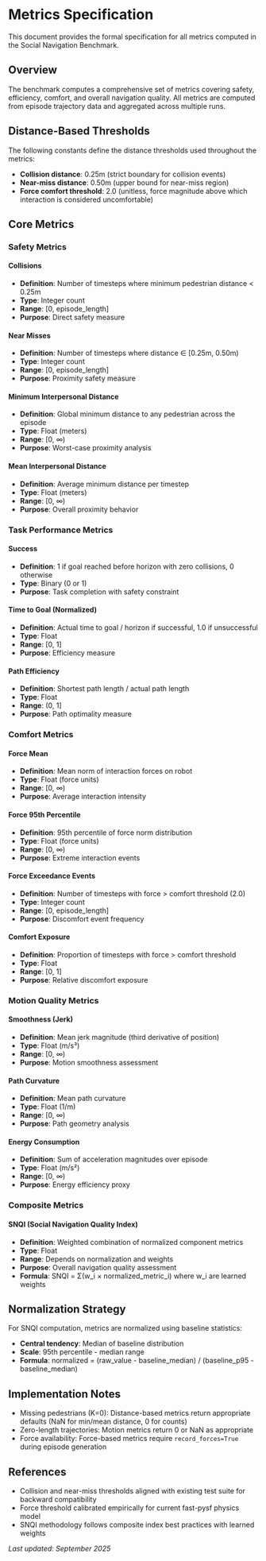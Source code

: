 # Metrics Specification

This document provides the formal specification for all metrics computed in the Social Navigation Benchmark.

## Overview

The benchmark computes a comprehensive set of metrics covering safety, efficiency, comfort, and overall navigation quality. All metrics are computed from episode trajectory data and aggregated across multiple runs.

## Distance-Based Thresholds

The following constants define the distance thresholds used throughout the metrics:

- **Collision distance**: 0.25m (strict boundary for collision events)
- **Near-miss distance**: 0.50m (upper bound for near-miss region)
- **Force comfort threshold**: 2.0 (unitless, force magnitude above which interaction is considered uncomfortable)

## Core Metrics

### Safety Metrics

#### Collisions
- **Definition**: Number of timesteps where minimum pedestrian distance < 0.25m
- **Type**: Integer count
- **Range**: [0, episode_length]
- **Purpose**: Direct safety measure

#### Near Misses  
- **Definition**: Number of timesteps where distance ∈ [0.25m, 0.50m)
- **Type**: Integer count
- **Range**: [0, episode_length]
- **Purpose**: Proximity safety measure

#### Minimum Interpersonal Distance
- **Definition**: Global minimum distance to any pedestrian across the episode
- **Type**: Float (meters)
- **Range**: [0, ∞)
- **Purpose**: Worst-case proximity analysis

#### Mean Interpersonal Distance
- **Definition**: Average minimum distance per timestep
- **Type**: Float (meters) 
- **Range**: [0, ∞)
- **Purpose**: Overall proximity behavior

### Task Performance Metrics

#### Success
- **Definition**: 1 if goal reached before horizon with zero collisions, 0 otherwise
- **Type**: Binary (0 or 1)
- **Purpose**: Task completion with safety constraint

#### Time to Goal (Normalized)
- **Definition**: Actual time to goal / horizon if successful, 1.0 if unsuccessful
- **Type**: Float
- **Range**: [0, 1]
- **Purpose**: Efficiency measure

#### Path Efficiency
- **Definition**: Shortest path length / actual path length
- **Type**: Float
- **Range**: (0, 1]
- **Purpose**: Path optimality measure

### Comfort Metrics

#### Force Mean
- **Definition**: Mean norm of interaction forces on robot
- **Type**: Float (force units)
- **Range**: [0, ∞)
- **Purpose**: Average interaction intensity

#### Force 95th Percentile
- **Definition**: 95th percentile of force norm distribution
- **Type**: Float (force units)
- **Range**: [0, ∞)
- **Purpose**: Extreme interaction events

#### Force Exceedance Events
- **Definition**: Number of timesteps with force > comfort threshold (2.0)
- **Type**: Integer count
- **Range**: [0, episode_length]
- **Purpose**: Discomfort event frequency

#### Comfort Exposure
- **Definition**: Proportion of timesteps with force > comfort threshold
- **Type**: Float
- **Range**: [0, 1]
- **Purpose**: Relative discomfort exposure

### Motion Quality Metrics

#### Smoothness (Jerk)
- **Definition**: Mean jerk magnitude (third derivative of position)
- **Type**: Float (m/s³)
- **Range**: [0, ∞)
- **Purpose**: Motion smoothness assessment

#### Path Curvature
- **Definition**: Mean path curvature
- **Type**: Float (1/m)
- **Range**: [0, ∞)
- **Purpose**: Path geometry analysis

#### Energy Consumption
- **Definition**: Sum of acceleration magnitudes over episode
- **Type**: Float (m/s²)
- **Range**: [0, ∞)
- **Purpose**: Energy efficiency proxy

### Composite Metrics

#### SNQI (Social Navigation Quality Index)
- **Definition**: Weighted combination of normalized component metrics
- **Type**: Float
- **Range**: Depends on normalization and weights
- **Purpose**: Overall navigation quality assessment
- **Formula**: SNQI = Σ(w_i × normalized_metric_i) where w_i are learned weights

## Normalization Strategy

For SNQI computation, metrics are normalized using baseline statistics:
- **Central tendency**: Median of baseline distribution
- **Scale**: 95th percentile - median range
- **Formula**: normalized = (raw_value - baseline_median) / (baseline_p95 - baseline_median)

## Implementation Notes

- Missing pedestrians (K=0): Distance-based metrics return appropriate defaults (NaN for min/mean distance, 0 for counts)
- Zero-length trajectories: Motion metrics return 0 or NaN as appropriate
- Force availability: Force-based metrics require `record_forces=True` during episode generation

## References

- Collision and near-miss thresholds aligned with existing test suite for backward compatibility
- Force threshold calibrated empirically for current fast-pysf physics model
- SNQI methodology follows composite index best practices with learned weights

*Last updated: September 2025*